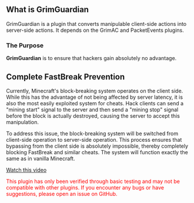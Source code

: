 ## What is GrimGuardian
GrimGuardian is a plugin that converts manipulable client-side actions into server-side actions. It depends on the GrimAC and PacketEvents plugins.

   ### The Purpose 
   **GrimGuardian** is to ensure that hackers gain absolutely no advantage.

## Complete FastBreak Prevention

Currently, Minecraft's block-breaking system operates on the client side. While this has the advantage of not being affected by server latency, it is also the most easily exploited system for cheats. Hack clients can send a "mining start" signal to the server and then send a "mining stop" signal before the block is actually destroyed, causing the server to accept this manipulation.

To address this issue, the block-breaking system will be switched from client-side operation to server-side operation. This process ensures that bypassing from the client side is absolutely impossible, thereby completely blocking FastBreak and similar cheats. The system will function exactly the same as in vanilla Minecraft.

[Watch this video](https://youtu.be/NTJbgVO5fSw?si=TqBT-qnuaLHNZG9W&t=5)

<span style="color: red;">This plugin has only been verified through basic testing and may not be compatible with other plugins. If you encounter any bugs or have suggestions, please open an issue on GitHub.</span>